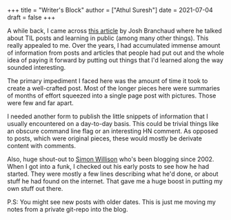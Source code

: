 +++
title = "Writer's Block"
author = ["Athul Suresh"]
date = 2021-07-04
draft = false
+++

A while back, I came across [this article](https://dev.to/jbranchaud/how-i-built-a-learning-machine-45k9) by Josh Branchaud where he talked about TIL posts and learning in public (among many other things). This really appealed to me. Over the years, I had accumulated immense amount of information from posts and articles that people had put out and the whole idea of paying it forward by putting out things that I'd learned along the way sounded interesting.

The primary impediment I faced here was the amount of time it took to create a well-crafted post. Most of the longer pieces here were summaries of months of effort squeezed into a single page post with pictures. Those were few and far apart.

I needed another form to publish the little snippets of information that I usually encountered on a day-to-day basis. This could be trivial things like an obscure command line flag or an interesting HN comment. As opposed to posts, which were original pieces, these would mostly be derivate content with comments.

Also, huge shout-out to [Simon Willison](https://simonwillison.net/) who's been blogging since 2002. When I got into a funk, I checked out his early posts to see how he had started. They were mostly a few lines describing what he'd done, or about stuff he had found on the internet. That gave me a huge boost in putting my own stuff out there.

P.S: You might see new posts with older dates. This is just me moving my notes from a private git-repo into the blog.
